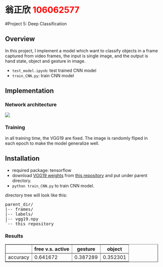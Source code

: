 # 翁正欣 <span style="color:red">106062577</span>

#Project 5: Deep Classification

## Overview
In this project, I implement a model which want to classify objects in a frame captured from video frames, the input is single image, and the output is hand state, object and gesture in image. 
* `test_model.ipynb`: test trained CNN model
* `train_CNN.py`: train CNN model

## Implementation
### Network architecture
![](https://i.imgur.com/18XnIuY.png)
### Training 
in all training time, the VGG19 are fixed. The image is randomly fliped in each epoch to make the model generalize well.

## Installation
* required package: tensorflow
* download [VGG19 weights](https://mega.nz/#!xZ8glS6J!MAnE91ND_WyfZ_8mvkuSa2YcA7q-1ehfSm-Q1fxOvvs) from [this repository](https://github.com/machrisaa/tensorflow-vgg) and put under parent directory.
* `python train_CNN.py` to train CNN model.

directory tree will look like this:
<pre>
parent_dir/
|-- frames/  
|-- labels/
|-- vgg19.npy
`-- this_repository
</pre>
### Results

<table border=1>
  <tr>
    <th></th>
    <th>free v.s. active</th>
    <th>gesture</th> 
    <th>object</th>
  </tr>
  <tr>
    <td>accuracy</td>
    <td>0.641672</td>
    <td>0.387289</td>
    <td>0.352301</td>
  </tr>
<!-- 
<tr>
<td>

</td>
</tr> -->

</table>


